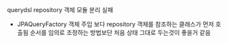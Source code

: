 querydsl repository 객체 모듈 분리 실패
- JPAQueryFactory 객체 주입 보다 repository 객체를 참조하는 클래스가 먼저 호출됨
순서를 임의로 조정하는 방법보단 처음 상태 그대로 두는것이 좋을거 같음